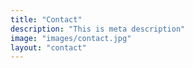 ```yaml
---
title: "Contact"
description: "This is meta description"
image: "images/contact.jpg"
layout: "contact"
---
```


